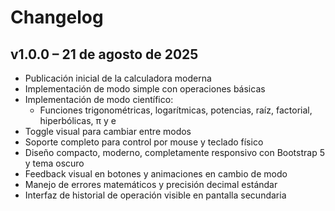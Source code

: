 # Changelog

## v1.0.0 – 21 de agosto de 2025

- Publicación inicial de la calculadora moderna
- Implementación de modo simple con operaciones básicas
- Implementación de modo científico:
  - Funciones trigonométricas, logarítmicas, potencias, raíz, factorial, hiperbólicas, π y e
- Toggle visual para cambiar entre modos
- Soporte completo para control por mouse y teclado físico
- Diseño compacto, moderno, completamente responsivo con Bootstrap 5 y tema oscuro
- Feedback visual en botones y animaciones en cambio de modo
- Manejo de errores matemáticos y precisión decimal estándar
- Interfaz de historial de operación visible en pantalla secundaria
